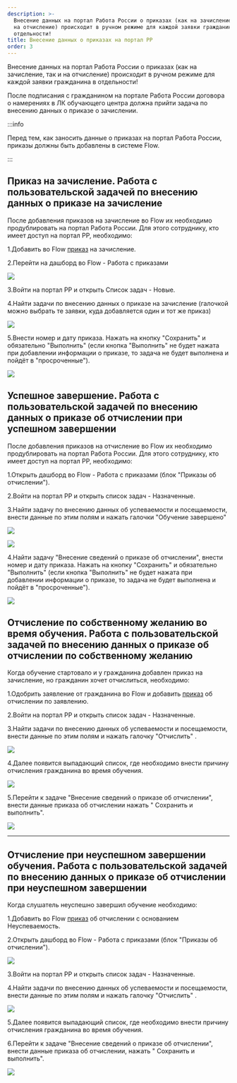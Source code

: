 ```yaml
---
description: >-
  Внесение данных на портал Работа России о приказах (как на зачисление, так и
  на отчисление) происходит в ручном режиме для каждой заявки гражданина в
  отдельности!
title: Внесение данных о приказах на портал РР
order: 3
---
```


Внесение данных на портал Работа России о приказах (как на зачисление, так и на отчисление) происходит в ручном режиме для каждой заявки гражданина в отдельности!

После подписания с гражданином на портале Работа России договора о намерениях в ЛК обучающего центра должна прийти задача по внесению данных о приказе о зачислении.

:::info 

Перед тем, как заносить данные о приказах на портал Работа России, приказы должны быть добавлены в системе Flow.

:::

## Приказ на зачисление. Работа с пользовательской задачей по внесению данных о приказе на зачисление

После добавления приказов на зачисление во Flow их необходимо продублировать на портал Работа России. Для этого сотруднику, кто имеет доступ на портал РР, необходимо:

1\.Добавить во Flow  [приказ](./_index) на зачисление.

2\.Перейти на дашборд во Flow  - Работа с приказами

![](<./image (177).png>)

3\.Войти на портал РР и открыть Список задач - Новые.

4\.Найти задачи по внесению данных о приказе на зачисление (галочкой можно выбрать те заявки, куда добавляется один и тот же приказ)

![](<./image (173).png>)

5\.Внести номер  и дату приказа. Нажать на кнопку "Сохранить" и обязательно "Выполнить" (если кнопка "Выполнить" не будет нажата при добавлении информации о приказе, то задача не будет выполнена и пойдёт в "просроченные").

![](<./image (172).png>)

## Успешное завершение. Работа с пользовательской задачей по внесению данных о приказе об отчислении  при успешном завершении

После добавления приказов на отчисление во Flow их необходимо продублировать на портал Работа России. Для этого сотруднику, кто имеет доступ на портал РР, необходимо:

1\.Открыть дашборд во Flow - Работа с приказами (блок "Приказы об отчислении").

2\.Войти на портал РР и открыть список задач - Назначенные.

3\.Найти задачу по внесению данных об успеваемости и посещаемости, внести данные по этим полям и нажать галочки "Обучение завершено"

![](<./image (174).png>)

![](<./image (176).png>)

4\.Найти задачу "Внесение сведений о приказе об отчислении", внести номер  и дату приказа. Нажать на кнопку "Сохранить" и обязательно "Выполнить" (если кнопка "Выполнить" не будет нажата при добавлении информации о приказе, то задача не будет выполнена и пойдёт в "просроченные").

![](<./image (17).png>)

## Отчисление по собственному желанию во время обучения. Работа с пользовательской задачей по внесению данных о приказе об отчислении по собственному желанию

Когда обучение стартовало и у гражданина добавлен приказ на зачисление, но гражданин хочет  отчислиться, необходимо:

1\.Одобрить заявление от гражданина во Flow и добавить [приказ](./_index) об отчислении по заявлению.

2\.Войти на портал РР и открыть список задач - Назначенные.

3\.Найти задачи по внесению данных об успеваемости и посещаемости, внести данные по этим полям и нажать галочку  "Отчислить" .

![](<./image (175).png>)

4\.Далее  появится выпадающий список, где необходимо внести причину отчисления гражданина во время обучения.

![](<./image (19).png>)

5\.Перейти к задаче "Внесение сведений о приказе об отчислении",  внести данные приказа об отчислении нажать " Сохранить и выполнить".

![](<./image (21).png>)

---

## Отчисление при неуспешном завершении обучения. Работа с пользовательской задачей по внесению данных о приказе об отчислении при неуспешном завершении

Когда слушатель неуспешно завершил обучение необходимо:

1\.Добавить во Flow [приказ](./_index) об отчислении c основанием Неуспеваемость.

2\.Открыть дашборд во Flow - Работа с приказами (блок "Приказы об отчислении").

![](<./image (23).png>)

3\.Войти на портал РР и открыть список задач - Назначенные.

4\.Найти задачи по внесению данных об успеваемости и посещаемости, внести данные по этим полям и нажать галочку  "Отчислить" .

![](<./image (175).png>)

5\.Далее  появится выпадающий список, где необходимо внести причину отчисления гражданина во время обучения.

6\.Перейти к задаче "Внесение сведений о приказе об отчислении",  внести данные приказа об отчислении, нажать " Сохранить и выполнить".

![](<./image (179).png>)